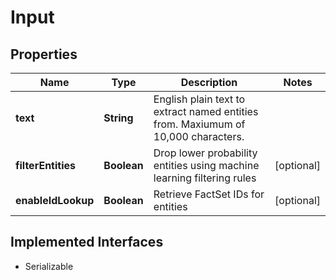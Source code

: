

# Input


## Properties

Name | Type | Description | Notes
------------ | ------------- | ------------- | -------------
**text** | **String** | English plain text to extract named entities from.  Maxiumum of 10,000 characters. | 
**filterEntities** | **Boolean** | Drop lower probability entities using machine learning filtering rules |  [optional]
**enableIdLookup** | **Boolean** | Retrieve FactSet IDs for entities |  [optional]


## Implemented Interfaces

* Serializable


